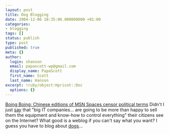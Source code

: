 ```yaml
---
layout: post
title: Dog Blogging
date: 2004-12-06 18:35:06.000000000 +01:00
categories:
- blogging
tags: []
status: publish
type: post
published: true
meta: {}
author:
  login: shanson
  email: papascott-wp@gmail.com
  display_name: PapaScott
  first_name: Scott
  last_name: Hanson
excerpt: !ruby/object:Hpricot::Doc
  options: {}
---
```

<p><a title="Boing Boing: Chinese editions of MSN Spaces censor political terms" href="http://www.boingboing.net/2004/12/06/chinese_editions_of_.html">Boing Boing: Chinese editions of MSN Spaces censor political terms</a> Didn't I just <a href="http://www.papascott.de/archives/2004/11/23/pirates-of-the-internet/">say</a> that "big IT companies... are going to be more than happy to sell them the equipment and know-how to control everything" their citizens see on the Internet? What good is a weblog if you can't say what you want? I guess you have to blog about <a href="http://www.thebobs.de/bob.php?site=winner_kat&katid=1">dogs</a>...</p>

